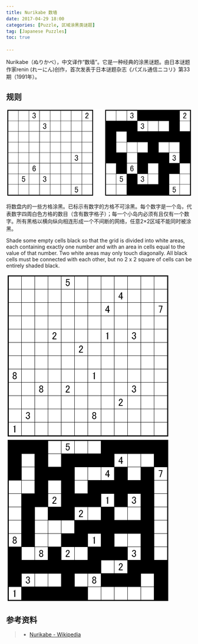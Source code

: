 ```yaml
---
title: Nurikabe 数墙
date: 2017-04-29 18:00
categories: [Puzzle, 区域涂黑类谜题]
tag: [Japanese Puzzles]
toc: true

---
```


Nurikabe（ぬりかべ），中文译作“数墙”。它是一种经典的涂黑谜题。由日本谜题作家renin (れーにん)创作，首次发表于日本谜题杂志《パズル通信ニコリ》第33期（1991年）。

## 规则

![Nurikabe小型例题，来自：22nd World Puzzle Championship](/images/nurikabe.png)

将数盘内的一些方格涂黑。已标示有数字的方格不可涂黑。每个数字是一个岛，代表数字四周白色方格的数目（含有数字格子）；每一个小岛内必须有且仅有一个数字。所有黑格以横向纵向相连形成一个不间断的网络，任意2×2区域不能同时被涂黑。

Shade some empty cells black so that the grid is divided into white areas, each containing exactly one number and with an area in cells equal to the value of that number. Two white areas may only touch diagonally. All black cells must be connected with each other, but no 2 x 2 square of cells can be entirely shaded black.

![Nurikabe例题，来自：22nd World Puzzle Championship](/images/nurikabe_e.png)
![Nurikabe例题解答](/images/nurikabe_a.png)


## 参考资料
> - [Nurikabe - Wikipedia](https://en.wikipedia.org/wiki/Nurikabe)